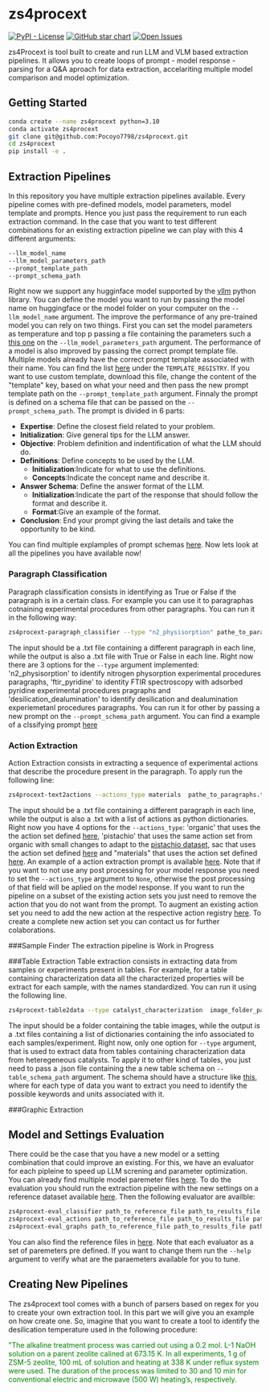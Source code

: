 # **zs4procext**
[![PyPI - License](https://img.shields.io/pypi/l/langchain-core?style=flat-square)](https://opensource.org/licenses/MIT)
[![GitHub star chart](https://img.shields.io/github/stars/Pocoyo7798/zs4procext?style=flat-square)](https://star-history.com/#Pocoyo7798/zs4procext)
[![Open Issues](https://img.shields.io/github/issues-raw/Pocoyo7798/zs4procext?style=flat-square)](https://github.com/Pocoyo7798/zs4procext/issues)

zs4Procext is tool built to create and run LLM and VLM based extraction pipelines. It allows you to create loops of prompt - model response - parsing for a Q&A aproach for data extraction, accelariting multiple model comparison and model optimization.
## **Getting Started**

```bash
conda create --name zs4procext python=3.10
conda activate zs4procext
git clone git@github.com:Pocoyo7798/zs4procext.git
cd zs4procext
pip install -e .
```
## **Extraction Pipelines**

In this repository you have multiple extraction pipelines available. Every pipeline comes with pre-defined models, model parameters, model template and prompts. Hence you just pass the requirement to run each extraction command. In the case that you want to test different combinations for an existing extraction pipeline we can play with this 4 different arguments:
```bash
--llm_model_name
--llm_model_parameters_path
--prompt_template_path
--prompt_schema_path
```
Right now we support any hugginface model supported by the [vllm](https://docs.vllm.ai/en/v0.7.0/models/supported_models.html) python library. You can define the model you want to run by passing the model name on huggingface or the model folder on your computer on the ```--llm_model_name``` argument. The improve the performance of any pre-trained model you can rely on two things. First you can set the model parameters as temperature and top p passing a file containing the parameters such a [this one](src/zs4procext/resources/vllm_default_params.json) on the ```--llm_model_parameters_path``` argument. The performance of a model is also improved by passing the correct prompt template file. Multiple models already have the correct prompt template associated with their name. You can find the list [here](src/zs4procext/prompt.py) under the ```TEMPLATE_REGISTRY```. If you want to use custom template, download this file, change the content of the "template" key, based on what your need and then pass the new prompt template path on the ```--prompt_template_path``` argument.  Finnaly the prompt is defined on a schema file that can be passed on the ```--prompt_schema_path```. The prompt is divided in 6 parts:

* **Expertise**: Define the closest field related to your problem.
* **Initialization**: Give general tips for the LLM answer.
* **Objective**: Problem definition and indentification of what the LLM should do.
* **Definitions**: Define concepts to be used by the LLM.
  * **Initialization**:Indicate for what to use the definitions.
  * **Concepts**:Indicate the concept name and describe it.
* **Answer Schema**: Define the answer format of the LLM.
  * **Initialization**:Indicate the part of the response that should follow the format and describe it.
  * **Format**:Give an example of the format.
* **Conclusion**: End your prompt giving the last details and take the opportunity to be kind.

You can find multiple explamples of prompt schemas [here](src/zs4procext/resources). Now lets look at all the pipelines you have available now!
### Paragraph Classification
Paragraph classification consists in identifying as True or False if the paragraph is in a certain class. For example you can use it to paragraphas cotnaining experimental procedures from other paragraphs. You can run it in the following way:
```bash
zs4procext-paragraph_classifier --type "n2_physisorption" pathe_to_paragraphs.txt path_to_results.txt
```
The input should be a .txt file containing a different paragraph in each line, while the output is also a .txt file with True or False in each line. Right now there are 3 options for the ```--type``` argument implemented: 'n2_physisorption' to identify nitrogen physorption experimental procedures paragraphs, 'ftir_pyridine' to identity FTIR spectroscopy with adsorbed pyridine experimental procedures pragraphs and 'desilication_dealumination' to identify desilication and dealumination experiemetanl procedures paragraphs. You can run it for other by passing a new prompt on the ```--prompt_schema_path``` argument. You can find a example of a clssifying prompt [here](src/zs4procext/resources/classify_n2_physisorption_schema.json)
### Action Extraction
Action Extraction consists in extracting a sequence of experimental actions that describe the procedure present in the paragraph. To apply run the following line:
```bash
zs4procext-text2actions --actions_type materials  pathe_to_paragraphs.txt path_to_results.txt
```
The input should be a .txt file containing a different paragraph in each line, while the output is also a .txt with a list of actions as python dictionaries. Right now you have 4 options for the ```--actions_type```: 'organic' that uses the the action set defined [here](https://www.nature.com/articles/s41467-020-17266-6), 'pistachio' that uses the same action set from organic with small changes to adapt to the [pistachio dataset](https://www.nextmovesoftware.com/pistachio.html), sac that uses the action set defined [here](https://www.nature.com/articles/s41467-023-43836-5) and "materials" that uses the action set defined [here](https://research.ibm.com/publications/catalysts-synthesis-procedures-extraction-from-synthesis-paragraphs-using-large-language-models). An example of a action extraction prompt is available [here](src/zs4procext/resources/material_synthesis_actions_schema.json). Note that if you want to not use any post processing for your model response you need to set the ```--actions_type``` argument to ```None```, otherwise the post processing of that field will be aplied on the model response. If you want to run the pipeline on a subset of the existing action sets you just need to remove the action that you do not want from the prompt. To augment an existing action set you need to add the new action at the respective action registry [here](src/zs4procext/actions.py). To create a complete new action set you can contact us for further colaborations.

###Sample Finder
The extraction pipeline is Work in Progress

###Table Extraction
Table extraction consists in extracting data from samples or experiments present in tables. For example, for a table containing characterization data all the characterized properties will be extract for each sample, with the names standardized. You can run it using the following line.
```bash
zs4procext-table2data --type catalyst_characterization  image_folder_path path_to_results.txt
```
The input should be a folder containing the table images, while the output is a .txt files containing a list of dictionaries containing the info associated to each samples/experiment. Right now, only one option for ```--type``` argument, that is used to extract data from tables containing characterization data from heteregeneous catalysts. To apply it to other kind of tables, you just need to pass a .json file containing the a new table schema on ```--table_schema_path``` argument. The schema should have a structure like [this](src/zs4procext/randomization.py), where for each type of data you want to extract you need to identify the possible keywords and units associated with it.

###Graphic Extraction

## **Model and Settings Evaluation**

There could be the case that you have a new model or a setting combination that could improve an existing. For this, we have an evaluator for each pipleine to speed up LLM screning and parameter optimization. You can already find multiple model paremeter files [here](src/zs4procext/resources/model_parameters). To do the evaluation you should run the extraction pipeline with the new settings on a reference dataset available [here](src/zs4procext/resources/datasets). Then the following evaluator are availble:
```bash
zs4procext-eval_classifier path_to_reference_file path_to_results_file path_to_evaluation_file.xlxs
zs4procext-eval_actions path_to_reference_file path_to_results_file path_to_evaluation_file.xlxs
zs4procext-eval_graphs path_to_reference_file path_to_results_file path_to_evaluation_file.xlxs
```
You can also find the reference files in [here](src/zs4procext/resources/datasets). Note that each evaluator as a set of paremeters pre defined. If you want to change them run the ```--help``` argument to verify what are the paraemeters available for you to tune.

## **Creating New Pipelines**

The zs4procext tool comes with a bunch of parsers based on regex for you to create your own extraction tool. In this part we will give you an example on how create one. So, imagine that you want to create a tool to identify the desilication temperature used in the following procedure:

<font color="green">"The alkaline treatment process was carried out using a 0.2 mol. L-1 NaOH solution on a parent zeolite calined at 673.15 K. In all experiments, 1 g of ZSM-5 zeolite, 100 mL of solution and heating at 338 K under reflux system were used. The duration of the process was limited to 30 and 10 min for conventional electric and microwave (500 W) heating’s, respectively.</font>
